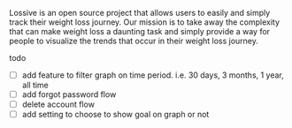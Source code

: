 Lossive is an open source project that allows users to easily and simply track their weight loss journey. Our mission is to take away the complexity that can make weight loss a daunting task and simply provide a way for people to visualize the trends that occur in their weight loss journey.

todo
- [ ] add feature to filter graph on time period. i.e. 30 days, 3 months, 1 year, all time
- [ ] add forgot password flow
- [ ] delete account flow
- [ ] add setting to choose to show goal on graph or not

